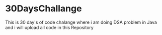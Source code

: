 # 30DaysChallange
This is 30 day's of code chalange where i am doing DSA problem in Java and i will upload all code in this Repository
